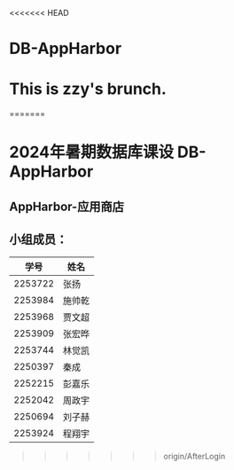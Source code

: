 <<<<<<< HEAD
# DB-AppHarbor

# This is zzy's brunch.
=======
# 2024年暑期数据库课设 DB-AppHarbor 
## AppHarbor-应用商店

## 小组成员：
| 学号    | 姓名   |
| ------- | ------ |
| 2253722 | 张扬   |
| 2253984 | 施帅乾 |
| 2253968 | 贾文超 |
| 2253909 | 张宏晔 |
| 2253744 | 林觉凯 |
| 2250397 | 秦成   |
| 2252215 | 彭嘉乐 |
| 2252042 | 周政宇 |
| 2250694 | 刘子赫 |
| 2253924 | 程翔宇 |
>>>>>>> origin/AfterLogin

